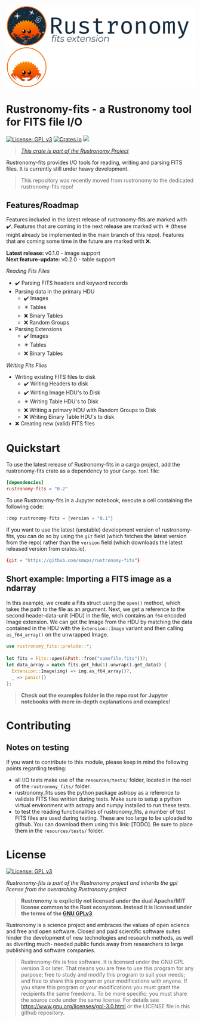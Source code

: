 ![](https://github.com/smups/rustronomy/blob/main/logos/Rustronomy-fits_github_banner_dark.png?raw=true#gh-light-mode-only)
![](https://github.com/smups/rustronomy/blob/main/logos/Rustronomy-fits_github_banner_light.png#gh-dark-mode-only)

# Rustronomy-fits - a Rustronomy tool for FITS file I/O
[![License: GPL v3](https://img.shields.io/badge/License-GPLv3-blue.svg)](https://www.gnu.org/licenses/gpl-3.0)
[![Crates.io](https://img.shields.io/crates/v/rustronomy-fits)](https://crates.io/crates/rustronomy-fits)
![](https://img.shields.io/crates/d/rustronomy-fits)
>[_This crate is part of the Rustronomy Project_](https://github.com/smups/rustronomy)

Rustronomy-fits provides I/O tools for reading, writing and parsing FITS files. It is currently still under heavy development.

> This repository was recently moved from rustronomy to the dedicated
rustronomy-fits repo!

## Features/Roadmap
Features included in the latest release of rustronomy-fits are marked with ✔️.
Features that are coming in the next release are marked with ✴️ (these might
already be implemented in the main branch of this repo). Features that are coming
some time in the future are marked with ❌.

**Latest release:** v0.1.0 - image support <br>
**Next feature-update:** v0.2.0 - table support

_Reading Fits Files_
- ✔️ Parsing FITS headers and keyword records
- Parsing data in the primary HDU
  - ✔️ Images
  - ✴️ Tables
  - ❌ Binary Tables
  - ❌ Random Groups
- Parsing Extensions
  - ✔️ Images
  - ✴️ Tables
  - ❌ Binary Tables
 
_Writing Fits Files_
- Writing existing FITS files to disk
  - ✔️ Writing Headers to disk
  - ✔️ Writing Image HDU's to Disk
  - ✴️ Writing Table HDU's to Disk
  - ❌ Writing a primary HDU with Random Groups to Disk
  - ❌ Writing Binary Table HDU's to disk
- ❌ Creating new (valid) FITS files

# Quickstart
To use the latest release of Rustronomy-fits in a cargo project, add the rustronomy-fits crate as a dependency to your `Cargo.toml` file:
```toml
[dependencies]
rustronomy-fits = "0.2"
```
To use Rustronomy-fits in a Jupyter notebook, execute a cell containing the following code:
```rust
:dep rustronomy-fits = {version = "0.1"}
```
If you want to use the latest (unstable) development version of rustronomy-fits, you can do so by using the `git` field (which fetches the latest version from the repo) rather than the `version` field (which downloads the latest released version from crates.io). 
```toml
{git = "https://github.com/smups/rustronomy-fits"}
```

## Short example: Importing a FITS image as a ndarray
In this example, we create a Fits struct using the `open()` method, which takes
the path to the file as an argument. Next, we get a reference to the second
header-data-unit (HDU) in the file, wich contains an `f64` encoded Image
extension. We can get the Image from the HDU by matching the data contained in
the HDU with the `Extension::Image` variant and then calling `as_f64_array()` on
the unwrapped Image.
```rust
use rustronomy_fits::prelude::*;

let fits = Fits::open(&Path::from("somefile.fits"))?;
let data_array = match fits.get_hdu(1).unwrap().get_data() {
  Extension::Image(img) => img.as_f64_array()?,
  _ => panic!()
}; 
```
>**Check out the examples folder in the repo root for Jupyter notebooks with more
in-depth explanations and examples!**

# Contributing
## Notes on testing
If you want to contribute to this module, please keep in mind the following points regarding testing:
- all I/O tests make use of the `resources/tests/` folder, located in the root of the `rustronomy_fits/` folder.
- rustronomy_fits uses the python package astropy as a reference to validate FITS files written during tests. Make sure to setup a python virtual environment with astropy and numpy installed to run these tests.
- to test the reading functionalities of rustronomy_fits, a number of test FITS files are used during testing. These are too large to be uploaded to github. You can download them using this link: [TODO]. Be sure to place them in the `resources/tests/` folder.

# License
[![License: GPL v3](https://img.shields.io/badge/License-GPLv3-blue.svg)](https://www.gnu.org/licenses/gpl-3.0)

_Rustronomy-fits is part of the Rustronomy project and inherits the gpl license
from the overarching Rustronomy project_

>**Rustronomy is explicitly not licensed under the dual
Apache/MIT license common to the Rust ecosystem. Instead it is licensed under
the terms of the [GNU GPLv3](https://www.gnu.org/licenses/gpl-3.0.html)**.

Rustronomy is a science project and embraces the values of open science and free
and open software. Closed and paid scientific software suites hinder the
development of new technologies and research methods, as well as diverting much-
needed public funds away from researchers to large publishing and software
companies.

>Rustronomy-fits is free software.
It is licensed under the GNU GPL version 3 or later.
That means you are free to use this program for any purpose;
free to study and modify this program to suit your needs;
and free to share this program or your modifications with anyone.
If you share this program or your modifications
you must grant the recipients the same freedoms.
To be more specific: you must share the source code under the same license. For details see https://www.gnu.org/licenses/gpl-3.0.html or the LICENSE file in this
github repository.
